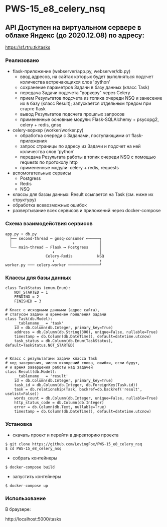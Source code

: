 # PWS-15_e8_celery_nsq

## API Доступен на виртуальном сервере в облаке Яндекс (до 2020.12.08) по адресу:
https://sf.rtru.tk/tasks

### Реализовано
- flask-приложение (webserver/app.py, webserver/db.py)
  - ввод адресов, на сайтах которых будет выполняться подсчет количества встречающихся слов 'python'
  - сохранение параметров Задачи в базу данных (класс Task)
  - передача Задачи подсчета "воркеру" через Celery
  - прием Результатов подсчета из топика очереди NSQ и занесение их в базу (класс Result); запускается отдельным тредом при старте flask
  - вывод Результатов подсчета прошлых запросов
  - примененные основные модули: Flask-SQLAlchemy + psycopg2, celery + redis, gnsq
- celery-воркер (worker/worker.py)
  - обработка очереди с Задачами, поступающими от flask-приложения
  - запрос страницы по адресу из Задачи и подсчет на ней количества слов 'python'
  - передача Результата работы в топик очереди NSQ с помощью requests по протоколу http
  - примененные модули: celery + redis, requests
- вспомогательные сервисы
  - Postgress
  - Redis
  - NSQ
- классы для баззы данных: Result ссылается на Task (см. ниже их структуру)
- обработка всевозможных ошибок
- развертывание всех сервисов и приложений через docker-compose

### Схема взаимодействия сервисов
```
app.py + db.py
  ├── second-thread ─ gnsq-consumer ←─────┐
  │                           ↓           │
  └── main-thread ─ Flask ⟷ Postgress     │
                     ↓                    │
                  Celery-Redis           NSQ
                     ↓                    ↑
worker.py ─── celery-worker ──────────────┘
```
### Классы для базы данных
```
class TaskStatus (enum.Enum):
    NOT_STARTED = 1
    PENDING = 2
    FINISHED = 3

# Класс с исходными данными (адрес сайта),
# статусом задачи и временем появления задачи
class Task(db.Model):
    __tablename__ = 'task'
    id = db.Column(db.Integer, primary_key=True)
    address = db.Column(db.String(300), unique=False, nullable=True)
    timestamp = db.Column(db.DateTime(), default=datetime.utcnow)
    task_status = db.Column(db.Enum(TaskStatus), default=TaskStatus.NOT_STARTED)


# Класс с результатами задачи класса Task
# код завершения, число вхождений слова, ошибки, если будут,
# и время завершения работы над задачей
class Result(db.Model):
    __tablename__ = 'result'
    id = db.Column(db.Integer, primary_key=True)
    task_id = db.Column(db.Integer, db.ForeignKey(Task.id))
    task = db.relationship(Task, backref=db.backref('result', uselist=False))
    words_count = db.Column(db.Integer, unique=False, nullable=True)
    http_status_code = db.Column(db.Integer)
    error = db.Column(db.Text, nullable=True)
    timestamp = db.Column(db.DateTime(), default=datetime.utcnow)
```

### Установка
- скачать проект и перейти в директорию проекта
```
$ git clone https://github.com/LovingFox/PWS-15_e8_celery_nsq
$ cd PWS-15_e8_celery_nsq
```
- собрать контейнеры
```
$ docker-compose build
```
- запустить контейнеры
```
$ docker-compose up
```
### Использование
В браузере:

http://localhost:5000/tasks
